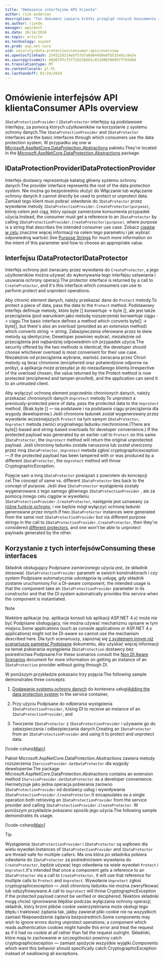 ```yaml
---
title: "Omówienie interfejsów API klienta"
author: rick-anderson
description: "Ten dokument zawiera krótki przegląd różnych konsumenta interfejsami API dostępnymi w bibliotece platformy ASP.NET Core ochrony danych."
ms.author: riande
manager: wpickett
ms.date: 10/14/2016
ms.topic: article
ms.technology: aspnet
ms.prod: asp.net-core
uid: security/data-protection/consumer-apis/overview
ms.openlocfilehash: 2545226314ebf57d7a0d644d8edfb5354dcc6e5e
ms.sourcegitcommit: 060879fcf3f73d2366b5c811986f8695fff65db8
ms.translationtype: MT
ms.contentlocale: pl-PL
ms.lasthandoff: 01/24/2018
---
```

# <a name="consumer-apis-overview"></a><span data-ttu-id="d72c7-103">Omówienie interfejsów API klienta</span><span class="sxs-lookup"><span data-stu-id="d72c7-103">Consumer APIs overview</span></span>

<span data-ttu-id="d72c7-104">`IDataProtectionProvider` i `IDataProtector` interfejsy są podstawowe interfejsy, za pomocą których użytkowników na korzystanie z systemu ochrony danych.</span><span class="sxs-lookup"><span data-stu-id="d72c7-104">The `IDataProtectionProvider` and `IDataProtector` interfaces are the basic interfaces through which consumers use the data protection system.</span></span> <span data-ttu-id="d72c7-105">W przypadku się one w [Microsoft.AspNetCore.DataProtection.Abstractions](https://www.nuget.org/packages/Microsoft.AspNetCore.DataProtection.Abstractions/) pakietu.</span><span class="sxs-lookup"><span data-stu-id="d72c7-105">They're located in the [Microsoft.AspNetCore.DataProtection.Abstractions](https://www.nuget.org/packages/Microsoft.AspNetCore.DataProtection.Abstractions/) package.</span></span>

## <a name="idataprotectionprovider"></a><span data-ttu-id="d72c7-106">IDataProtectionProvider</span><span class="sxs-lookup"><span data-stu-id="d72c7-106">IDataProtectionProvider</span></span>

<span data-ttu-id="d72c7-107">Interfejs dostawcy reprezentuje katalog główny systemu ochrony danych.</span><span class="sxs-lookup"><span data-stu-id="d72c7-107">The provider interface represents the root of the data protection system.</span></span> <span data-ttu-id="d72c7-108">Nie można go bezpośrednio służyć do Włączanie lub wyłączanie ochrony danych.</span><span class="sxs-lookup"><span data-stu-id="d72c7-108">It cannot directly be used to protect or unprotect data.</span></span> <span data-ttu-id="d72c7-109">Zamiast tego klient musi pobrać odwołanie do `IDataProtector` przez wywołanie metody `IDataProtectionProvider.CreateProtector(purpose)`, której celem jest ciąg, który opisuje zamierzone konsumenta przypadek użycia.</span><span class="sxs-lookup"><span data-stu-id="d72c7-109">Instead, the consumer must get a reference to an `IDataProtector` by calling `IDataProtectionProvider.CreateProtector(purpose)`, where purpose is a string that describes the intended consumer use case.</span></span> <span data-ttu-id="d72c7-110">Zobacz [ciągów w celu](purpose-strings.md) znacznie więcej informacji na celem tego parametru i jak wybrać odpowiednią wartość.</span><span class="sxs-lookup"><span data-stu-id="d72c7-110">See [Purpose Strings](purpose-strings.md) for much more information on the intent of this parameter and how to choose an appropriate value.</span></span>

## <a name="idataprotector"></a><span data-ttu-id="d72c7-111">Interfejsu IDataProtector</span><span class="sxs-lookup"><span data-stu-id="d72c7-111">IDataProtector</span></span>

<span data-ttu-id="d72c7-112">Interfejs ochrony jest zwracany przez wywołanie do `CreateProtector`, a jego użytkowników można używać do wykonywania tego interfejsu ustawiania i usuwania ochrony operacji.</span><span class="sxs-lookup"><span data-stu-id="d72c7-112">The protector interface is returned by a call to `CreateProtector`, and it's this interface which consumers can use to perform protect and unprotect operations.</span></span>

<span data-ttu-id="d72c7-113">Aby chronić element danych, należy przekazać dane do `Protect` metody.</span><span class="sxs-lookup"><span data-stu-id="d72c7-113">To protect a piece of data, pass the data to the `Protect` method.</span></span> <span data-ttu-id="d72c7-114">Podstawowy interfejs definiuje metody, które byte [] konwertuje -> byte [], ale jest także przeciążenia (pod warunkiem jako metodę rozszerzenie) konwertuje ciągu -> ciągu.</span><span class="sxs-lookup"><span data-stu-id="d72c7-114">The basic interface defines a method which converts byte[] -> byte[], but there's also an overload (provided as an extension method) which converts string -> string.</span></span> <span data-ttu-id="d72c7-115">Zabezpieczenia oferowane przez te dwie metody są identyczne; Deweloper powinien wybrać, niezależnie od przeciążenia jest najbardziej odpowiednim ich przypadek użycia.</span><span class="sxs-lookup"><span data-stu-id="d72c7-115">The security offered by the two methods is identical; the developer should choose whichever overload is most convenient for their use case.</span></span> <span data-ttu-id="d72c7-116">Niezależnie od przeciążenia wybrane, wartość zwracana przez Chroń metody są teraz chronione (enciphered oraz potwierdzone odporne na próby), a aplikacja może przesyłać je do niezaufanego klienta.</span><span class="sxs-lookup"><span data-stu-id="d72c7-116">Irrespective of the overload chosen, the value returned by the Protect method is now protected (enciphered and tamper-proofed), and the application can send it to an untrusted client.</span></span>

<span data-ttu-id="d72c7-117">Aby wyłączyć ochronę element poprzednio chronionych danych, należy przekazać chronionych danych `Unprotect` metody.</span><span class="sxs-lookup"><span data-stu-id="d72c7-117">To unprotect a previously-protected piece of data, pass the protected data to the `Unprotect` method.</span></span> <span data-ttu-id="d72c7-118">(Brak byte [] — na podstawie i na podstawie ciągu przeciążenia dla wygody deweloperów.) Jeśli chronione ładunek został wygenerowany przez wywołanie wcześniejszych `Protect` na tym samym `IDataProtector`, `Unprotect` metoda zwróci oryginalnego ładunku niechronione.</span><span class="sxs-lookup"><span data-stu-id="d72c7-118">(There are byte[]-based and string-based overloads for developer convenience.) If the protected payload was generated by an earlier call to `Protect` on this same `IDataProtector`, the `Unprotect` method will return the original unprotected payload.</span></span> <span data-ttu-id="d72c7-119">Jeśli chroniony ładunku została naruszona lub został utworzony przez inną `IDataProtector`, `Unprotect` metoda zgłosi cryptographicexception —.</span><span class="sxs-lookup"><span data-stu-id="d72c7-119">If the protected payload has been tampered with or was produced by a different `IDataProtector`, the `Unprotect` method will throw CryptographicException.</span></span>

<span data-ttu-id="d72c7-120">Pojęcie sam a inną `IDataProtector` powiązań z powrotem do koncepcji cel.</span><span class="sxs-lookup"><span data-stu-id="d72c7-120">The concept of same vs. different `IDataProtector` ties back to the concept of purpose.</span></span> <span data-ttu-id="d72c7-121">Jeśli dwa `IDataProtector` wystąpienia zostały wygenerowane z tego samego głównego `IDataProtectionProvider` , ale za pomocą innego celu ciągów w wywołaniu `IDataProtectionProvider.CreateProtector`, następnie jest uznawany za [różne funkcje ochrony](purpose-strings.md), i nie będzie mógł wyłączyć ochronę ładunki generowane przez innych.</span><span class="sxs-lookup"><span data-stu-id="d72c7-121">If two `IDataProtector` instances were generated from the same root `IDataProtectionProvider` but via different purpose strings in the call to `IDataProtectionProvider.CreateProtector`, then they're considered [different protectors](purpose-strings.md), and one won't be able to unprotect payloads generated by the other.</span></span>

## <a name="consuming-these-interfaces"></a><span data-ttu-id="d72c7-122">Korzystanie z tych interfejsów</span><span class="sxs-lookup"><span data-stu-id="d72c7-122">Consuming these interfaces</span></span>

<span data-ttu-id="d72c7-123">Składnik obsługujący Podpisane zamierzonego użycia jest, że składnik stosować `IDataProtectionProvider` parametr w swoich konstruktorach i czy system Podpisane automatycznie udostępnia tę usługę, gdy składnik zostanie uruchomiony.</span><span class="sxs-lookup"><span data-stu-id="d72c7-123">For a DI-aware component, the intended usage is that the component take an `IDataProtectionProvider` parameter in its constructor and that the DI system automatically provides this service when the component is instantiated.</span></span>

> [!NOTE]
> <span data-ttu-id="d72c7-124">Niektóre aplikacje (np. aplikacje konsoli lub aplikacji ASP.NET 4.x) może nie być Podpisane obsługujący, nie można używać mechanizmu opisane w tym miejscu.</span><span class="sxs-lookup"><span data-stu-id="d72c7-124">Some applications (such as console applications or ASP.NET 4.x applications) might not be DI-aware so cannot use the mechanism described here.</span></span> <span data-ttu-id="d72c7-125">Dla tych scenariuszy, zapoznaj się [z systemem innym niż scenariusze pamiętać Podpisane](../configuration/non-di-scenarios.md) dokumentu, aby uzyskać więcej informacji na temat pobierania wystąpienia `IDataProtection` dostawcy bez pośrednictwa Podpisane.</span><span class="sxs-lookup"><span data-stu-id="d72c7-125">For these scenarios consult the [Non DI Aware Scenarios](../configuration/non-di-scenarios.md) document for more information on getting an instance of an `IDataProtection` provider without going through DI.</span></span>

<span data-ttu-id="d72c7-126">W poniższym przykładzie pokazano trzy pojęcia:</span><span class="sxs-lookup"><span data-stu-id="d72c7-126">The following sample demonstrates three concepts:</span></span>

1. <span data-ttu-id="d72c7-127">[Dodawanie systemu ochrony danych](../configuration/overview.md) do kontenera usługi</span><span class="sxs-lookup"><span data-stu-id="d72c7-127">[Adding the data protection system](../configuration/overview.md) to the service container,</span></span>

2. <span data-ttu-id="d72c7-128">Przy użyciu Podpisane do odbierania wystąpienia `IDataProtectionProvider`, i</span><span class="sxs-lookup"><span data-stu-id="d72c7-128">Using DI to receive an instance of an `IDataProtectionProvider`, and</span></span>

3. <span data-ttu-id="d72c7-129">Tworzenie `IDataProtector` z `IDataProtectionProvider` i używanie go do zabezpieczania i odbezpieczania danych.</span><span class="sxs-lookup"><span data-stu-id="d72c7-129">Creating an `IDataProtector` from an `IDataProtectionProvider` and using it to protect and unprotect data.</span></span>

[!code-csharp[Main](../using-data-protection/samples/protectunprotect.cs?highlight=26,34,35,36,37,38,39,40)]

<span data-ttu-id="d72c7-130">Pakiet Microsoft.AspNetCore.DataProtection.Abstractions zawiera metody rozszerzenia `IServiceProvider.GetDataProtector` dla wygody deweloperów.</span><span class="sxs-lookup"><span data-stu-id="d72c7-130">The package Microsoft.AspNetCore.DataProtection.Abstractions contains an extension method `IServiceProvider.GetDataProtector` as a developer convenience.</span></span> <span data-ttu-id="d72c7-131">Hermetyzuje jako jedna operacja pobierania zarówno `IDataProtectionProvider` od dostawcy usług i wywoływania `IDataProtectionProvider.CreateProtector`.</span><span class="sxs-lookup"><span data-stu-id="d72c7-131">It encapsulates as a single operation both retrieving an `IDataProtectionProvider` from the service provider and calling `IDataProtectionProvider.CreateProtector`.</span></span> <span data-ttu-id="d72c7-132">W poniższym przykładzie pokazano sposób jego użycia.</span><span class="sxs-lookup"><span data-stu-id="d72c7-132">The following sample demonstrates its usage.</span></span>

[!code-csharp[Main](./overview/samples/getdataprotector.cs?highlight=15)]

>[!TIP]
> <span data-ttu-id="d72c7-133">Wystąpienia `IDataProtectionProvider` i `IDataProtector` są wątkowo dla wielu wywołań.</span><span class="sxs-lookup"><span data-stu-id="d72c7-133">Instances of `IDataProtectionProvider` and `IDataProtector` are thread-safe for multiple callers.</span></span> <span data-ttu-id="d72c7-134">Ma ona która po składnika pobiera odwołanie do `IDataProtector` za pośrednictwem wywołania do `CreateProtector`, będzie używać tego odwołania na wiele wywołań `Protect` i `Unprotect`.</span><span class="sxs-lookup"><span data-stu-id="d72c7-134">It's intended that once a component gets a reference to an `IDataProtector` via a call to `CreateProtector`, it will use that reference for multiple calls to `Protect` and `Unprotect`.</span></span> <span data-ttu-id="d72c7-135">Wywołanie `Unprotect` zgłosi cryptographicexception — Jeśli chroniony ładunku nie można zweryfikować lub odszyfrowywane.</span><span class="sxs-lookup"><span data-stu-id="d72c7-135">A call to `Unprotect` will throw CryptographicException if the protected payload cannot be verified or deciphered.</span></span> <span data-ttu-id="d72c7-136">Niektóre składniki mogą chcieć ignorowanie błędów podczas wyłączania ochrony operacji; składnik, który brzmi plików cookie uwierzytelniania może obsługi tego błędu i traktować żądania tak, jakby zawierał pliki cookie nie na wszystkich zamiast Niepowodzenie żądania bezpośrednich.</span><span class="sxs-lookup"><span data-stu-id="d72c7-136">Some components may wish to ignore errors during unprotect operations; a component which reads authentication cookies might handle this error and treat the request as if it had no cookie at all rather than fail the request outright.</span></span> <span data-ttu-id="d72c7-137">Składniki, które mają to zachowanie w szczególności powinny catch cryptographicexception — zamiast spożycie wszystkie wyjątki.</span><span class="sxs-lookup"><span data-stu-id="d72c7-137">Components which want this behavior should specifically catch CryptographicException instead of swallowing all exceptions.</span></span>
